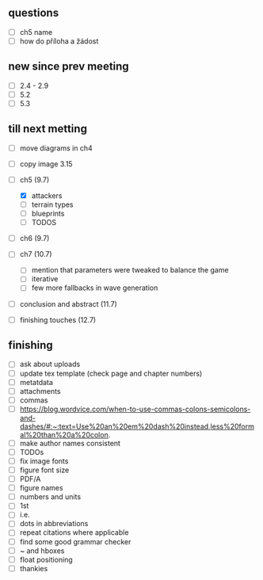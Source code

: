 ## questions
- [ ] ch5 name
- [ ] how do příloha a žádost
## new since prev meeting
- [ ] 2.4 - 2.9
- [ ] 5.2
- [ ] 5.3
## till next metting
- [ ] move diagrams in ch4
- [ ] copy image 3.15
- [ ] ch5 (9.7)
    - [x] attackers
    - [ ] terrain types
    - [ ] blueprints
    - [ ] TODOS
- [ ] ch6 (9.7)
- [ ] ch7 (10.7)
    - [ ] mention that parameters were tweaked to balance the game
    - [ ] iterative
    - [ ] few more fallbacks in wave generation
- [ ] conclusion and abstract (11.7)
- [ ] finishing touches (12.7)


## finishing
- [ ] ask about uploads
- [ ] update tex template (check page and chapter numbers)
- [ ] metatdata
- [ ] attachments
- [ ] commas
- [ ] https://blog.wordvice.com/when-to-use-commas-colons-semicolons-and-dashes/#:~:text=Use%20an%20em%20dash%20instead,less%20formal%20than%20a%20colon.
- [ ] make author names consistent
- [ ] TODOs
- [ ] fix image fonts
- [ ] figure font size
- [ ] PDF/A
- [ ] figure names
- [ ] numbers and units
- [ ] 1st
- [ ] i.e.
- [ ] dots in abbreviations
- [ ] repeat citations where applicable
- [ ] find some good grammar checker
- [ ] ~ and hboxes
- [ ] float positioning
- [ ] thankies